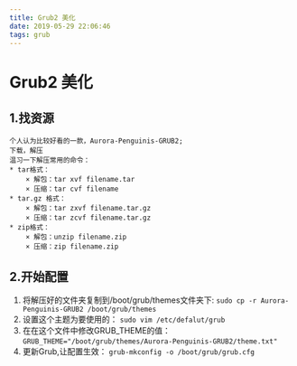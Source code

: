 ```yaml
---
title: Grub2 美化
date: 2019-05-29 22:06:46
tags: grub
---
```

# Grub2 美化

## 1.找资源
	个人认为比较好看的一款，Aurora-Penguinis-GRUB2;
	下载，解压
	温习一下解压常用的命令：
	* tar格式：
		× 解包：tar xvf filename.tar
		× 压缩：tar cvf filename
	* tar.gz 格式：
		× 解包：tar zxvf filename.tar.gz
		× 压缩：tar zcvf filename.tar.gz
	* zip格式：
		× 解包：unzip filename.zip
		× 压缩：zip filename.zip
## 2.开始配置
1.	将解压好的文件夹复制到/boot/grub/themes文件夹下:
	`sudo cp -r Aurora-Penguinis-GRUB2 /boot/grub/themes`
2.	设置这个主题为要使用的：
	`sudo vim /etc/defalut/grub`
3.	在在这个文件中修改GRUB_THEME的值：
	`GRUB_THEME="/boot/grub/themes/Aurora-Penguinis-GRUB2/theme.txt"`
4.	更新Grub,让配置生效：
	`grub-mkconfig -o /boot/grub/grub.cfg`



